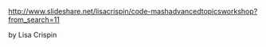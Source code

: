 http://www.slideshare.net/lisacrispin/code-mashadvancedtopicsworkshop?from_search=11

by Lisa Crispin